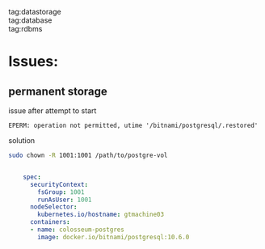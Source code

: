 tag:datastorage  
tag:database  
tag:rdbms  


# Issues:

## permanent storage
issue after attempt to start 
```
EPERM: operation not permitted, utime '/bitnami/postgresql/.restored'
```
solution
```bash
sudo chown -R 1001:1001 /path/to/postgre-vol
```
```yaml

    spec:
      securityContext:
        fsGroup: 1001
        runAsUser: 1001
      nodeSelector:
        kubernetes.io/hostname: gtmachine03
      containers:
      - name: colosseum-postgres
        image: docker.io/bitnami/postgresql:10.6.0

```
